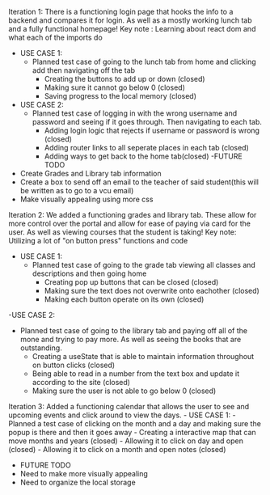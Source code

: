 Iteration 1: There is a functioning login page that hooks the info to a backend and compares it for login. As well as a mostly working lunch tab and a fully functional homepage! Key note :  Learning about react dom and what each of the imports do
 - USE CASE 1:
   - Planned test case of going to the lunch tab from home and clicking add then navigating off the tab
      - Creating the buttons to add up or down (closed)
      - Making sure it cannot go below 0 (closed)
      - Saving progress to the local memory (closed)
 - USE CASE 2:
    - Planned test case of logging in with the wrong username and password and seeing if it goes through. Then navigating to each tab.
       - Adding login logic that rejects if username or password is wrong (closed)
       - Adding router links to all seperate places in each tab (closed)
       - Adding ways to get back to the home tab(closed)
   -FUTURE TODO
 - Create Grades and Library tab information
 - Create a box to send off an email to the teacher of said student(this will be written as to go to a vcu email)
 - Make visually appealing using more css

Iteration 2: We added a functioning grades and library tab. These allow for more control over the portal and allow for ease of paying via card for the user. As well as viewing courses that the student is taking! Key note: Utilizing a lot of "on button press" functions and code
 - USE CASE 1:
   - Planned test case of going to the grade tab viewing all classes and descriptions and then going home
     - Creating pop up buttons that can be closed (closed)
     - Making sure the text does not overwrite onto eachother (closed)
     - Making each button operate on its own    (closed)
     
  -USE CASE 2:
   - Planned test case of going to the library tab and paying off all of the mone and trying to pay more. As well as seeing the books that are outstanding.
     - Creating a useState that is able to maintain information throughout on button clicks  (closed)
     - Being able to read in a number from the text box and update it according to the site  (closed)
     - Making sure the user is not able to go below 0  (closed)

  Iteration 3: Added a functioning calendar that allows the user to see and upcoming events and click around to view the days.
    - USE CASE 1:
      - Planned a test case of clicking on the month and a day and making sure the popup is there and then it goes away
       - Creating a interactive map that can move months and years (closed)
       - Allowing it to click on day and open (closed)
       - Allowing it to click on a month and open notes (closed)
  - FUTURE TODO
  - Need to make more visually appealing
  - Need to organize the local storage
    
